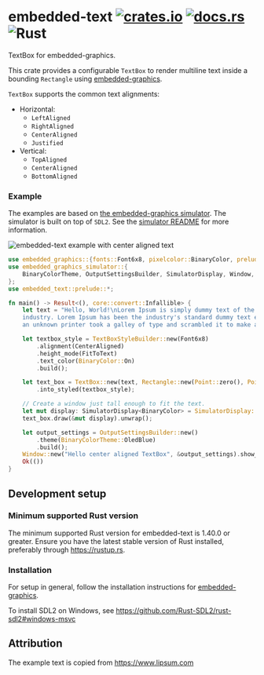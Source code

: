 # embedded-text [![crates.io](https://img.shields.io/crates/v/embedded_text.svg)](https://crates.io/crates/embedded_text) [![docs.rs](https://docs.rs/embedded-text/badge.svg)](https://docs.rs/embedded-text/) ![Rust](https://github.com/bugadani/embedded-text/workflows/Rust/badge.svg)

TextBox for embedded-graphics.

This crate provides a configurable `TextBox` to render multiline text inside a bounding
`Rectangle` using [embedded-graphics].

`TextBox` supports the common text alignments:
 - Horizontal:
     - `LeftAligned`
     - `RightAligned`
     - `CenterAligned`
     - `Justified`
 - Vertical:
     - `TopAligned`
     - `CenterAligned`
     - `BottomAligned`

### Example

The examples are based on [the embedded-graphics simulator]. The simulator is built on top of
`SDL2`. See the [simulator README] for more information.

![embedded-text example with center aligned text](https://raw.githubusercontent.com/bugadani/embedded-text/master/assets/center.png)

```rust
use embedded_graphics::{fonts::Font6x8, pixelcolor::BinaryColor, prelude::*};
use embedded_graphics_simulator::{
    BinaryColorTheme, OutputSettingsBuilder, SimulatorDisplay, Window,
};
use embedded_text::prelude::*;

fn main() -> Result<(), core::convert::Infallible> {
    let text = "Hello, World!\nLorem Ipsum is simply dummy text of the printing and typesetting \
    industry. Lorem Ipsum has been the industry's standard dummy text ever since the 1500s, when \
    an unknown printer took a galley of type and scrambled it to make a type specimen book.";

    let textbox_style = TextBoxStyleBuilder::new(Font6x8)
        .alignment(CenterAligned)
        .height_mode(FitToText)
        .text_color(BinaryColor::On)
        .build();

    let text_box = TextBox::new(text, Rectangle::new(Point::zero(), Point::new(128, 0)))
        .into_styled(textbox_style);

    // Create a window just tall enough to fit the text.
    let mut display: SimulatorDisplay<BinaryColor> = SimulatorDisplay::new(text_box.size());
    text_box.draw(&mut display).unwrap();

    let output_settings = OutputSettingsBuilder::new()
        .theme(BinaryColorTheme::OledBlue)
        .build();
    Window::new("Hello center aligned TextBox", &output_settings).show_static(&display);
    Ok(())
}
```

[embedded-graphics]: https://github.com/jamwaffles/embedded-graphics/
[the embedded-graphics simulator]: https://github.com/jamwaffles/embedded-graphics/tree/master/simulator
[simulator README]: https://github.com/jamwaffles/embedded-graphics/tree/master/simulator#usage-without-sdl2

## Development setup

### Minimum supported Rust version
The minimum supported Rust version for embedded-text is 1.40.0 or greater. Ensure you have the latest stable version of Rust installed, preferably through https://rustup.rs.

### Installation

For setup in general, follow the installation instructions for [embedded-graphics].

To install SDL2 on Windows, see https://github.com/Rust-SDL2/rust-sdl2#windows-msvc

## Attribution

The example text is copied from https://www.lipsum.com
